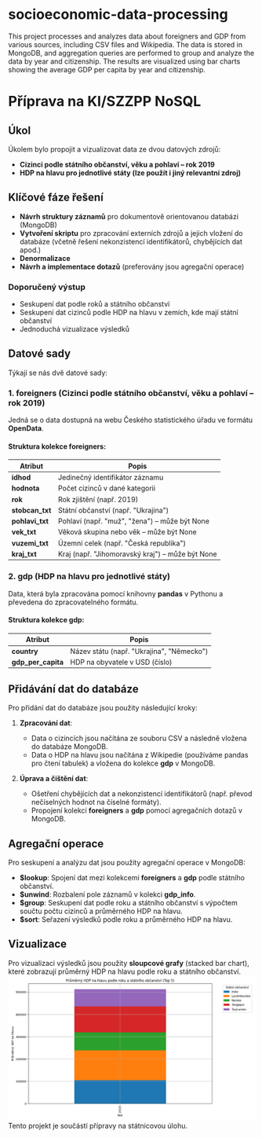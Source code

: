 # socioeconomic-data-processing
This project processes and analyzes data about foreigners and GDP from various sources, including CSV files and Wikipedia. The data is stored in MongoDB, and aggregation queries are performed to group and analyze the data by year and citizenship. The results are visualized using bar charts showing the average GDP per capita by year and citizenship.

# Příprava na KI/SZZPP NoSQL

## Úkol

Úkolem bylo propojit a vizualizovat data ze dvou datových zdrojů:
- **Cizinci podle státního občanství, věku a pohlaví – rok 2019**
- **HDP na hlavu pro jednotlivé státy (lze použít i jiný relevantní zdroj)**

## Klíčové fáze řešení

- **Návrh struktury záznamů** pro dokumentově orientovanou databázi (MongoDB)
- **Vytvoření skriptu** pro zpracování externích zdrojů a jejich vložení do databáze (včetně řešení nekonzistencí identifikátorů, chybějících dat apod.)
- **Denormalizace**
- **Návrh a implementace dotazů** (preferovány jsou agregační operace)

### Doporučený výstup
- Seskupení dat podle roků a státního občanství
- Seskupení dat cizinců podle HDP na hlavu v zemích, kde mají státní občanství
- Jednoduchá vizualizace výsledků

## Datové sady

Týkají se nás dvě datové sady:

### 1. **foreigners** (Cizinci podle státního občanství, věku a pohlaví – rok 2019)
Jedná se o data dostupná na webu Českého statistického úřadu ve formátu **OpenData**.

#### Struktura kolekce **foreigners**:

| Atribut      | Popis                                                                 |
|--------------|-----------------------------------------------------------------------|
| **idhod**    | Jedinečný identifikátor záznamu                                       |
| **hodnota**  | Počet cizinců v dané kategorii                                        |
| **rok**      | Rok zjištění (např. 2019)                                             |
| **stobcan_txt** | Státní občanství (např. "Ukrajina")                                 |
| **pohlavi_txt** | Pohlaví (např. "muž", "žena") – může být None                        |
| **vek_txt**  | Věková skupina nebo věk – může být None                              |
| **vuzemi_txt** | Územní celek (např. "Česká republika")                               |
| **kraj_txt** | Kraj (např. "Jihomoravský kraj") – může být None                     |

### 2. **gdp** (HDP na hlavu pro jednotlivé státy)
Data, která byla zpracována pomocí knihovny **pandas** v Pythonu a převedena do zpracovatelného formátu.

#### Struktura kolekce **gdp**:

| Atribut        | Popis                                                |
|----------------|------------------------------------------------------|
| **country**    | Název státu (např. "Ukrajina", "Německo")            |
| **gdp_per_capita** | HDP na obyvatele v USD (číslo)                     |

## Přidávání dat do databáze

Pro přidání dat do databáze jsou použity následující kroky:

1. **Zpracování dat**:
   - Data o cizincích jsou načítána ze souboru CSV a následně vložena do databáze MongoDB.
   - Data o HDP na hlavu jsou načítána z Wikipedie (používáme pandas pro čtení tabulek) a vložena do kolekce **gdp** v MongoDB.

2. **Úprava a čištění dat**:
   - Ošetření chybějících dat a nekonzistencí identifikátorů (např. převod nečíselných hodnot na číselné formáty).
   - Propojení kolekcí **foreigners** a **gdp** pomocí agregačních dotazů v MongoDB.

## Agregační operace

Pro seskupení a analýzu dat jsou použity agregační operace v MongoDB:

- **$lookup**: Spojení dat mezi kolekcemi **foreigners** a **gdp** podle státního občanství.
- **$unwind**: Rozbalení pole záznamů v kolekci **gdp_info**.
- **$group**: Seskupení dat podle roku a státního občanství s výpočtem součtu počtu cizinců a průměrného HDP na hlavu.
- **$sort**: Seřazení výsledků podle roku a průměrného HDP na hlavu.

## Vizualizace

Pro vizualizaci výsledků jsou použity **sloupcové grafy** (stacked bar chart), které zobrazují průměrný HDP na hlavu podle roku a státního občanství.
![Figure 1](Figure_1.png)
Tento projekt je součástí přípravy na státnicovou úlohu.
